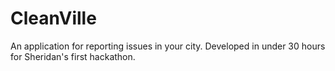 # CleanVille
An application for reporting issues in your city. Developed in under 30 hours for Sheridan's first hackathon.
